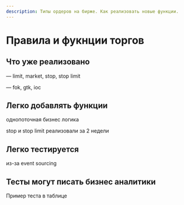```yaml
---
description: Типы ордеров на бирже. Как реализовать новые функции.
---
```


# Правила и фукнции торгов

## **Что уже реализовано**

— limit, market, stop, stop limit

— fok, gtk, ioc  


## **Легко добавлять функции**

однопоточная бизнес логика

stop и stop limit реализовали за 2 недели

## **Легко тестируется**

из-за event sourcing

## **Тесты могут писать бизнес аналитики**

Пример теста в таблице

